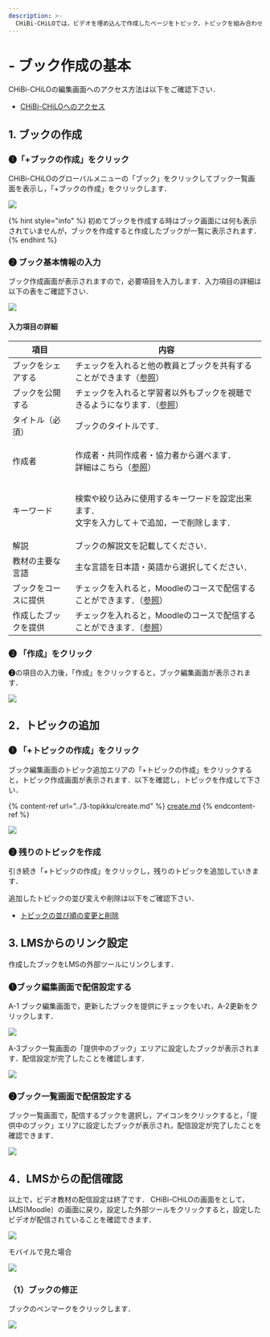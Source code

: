 ```yaml
---
description: >-
  CHiBi-CHiLOでは，ビデオを埋め込んで作成したページをトピック，トピックを組み合わせてまとめたページをブックと呼びます．ここでは，まずブックを作成し，ブックからトピックを追加していく方法を説明します．
---
```


# - ブック作成の基本

CHiBi-CHiLOの編集画面へのアクセス方法は以下をご確認下さい．

* [CHiBi-CHiLOへのアクセス](book/start/access.md)

## 1. ブックの作成

### ❶「+ブックの作成」をクリック

CHiBi-CHiLOのグローバルメニューの「ブック」をクリックしてブック一覧画面を表示し，「+ブックの作成」をクリックします．

![](<../.gitbook/assets/image (58).png>)

{% hint style="info" %}
初めてブックを作成する時はブック画面には何も表示されていませんが，ブックを作成すると作成したブックが一覧に表示されます．
{% endhint %}

### ❷ ブック基本情報の入力

ブック作成画面が表示されますので，必要項目を入力します．入力項目の詳細は以下の表をご確認下さい．

![](<../.gitbook/assets/image (476).png>)

#### 入力項目の詳細

| 項目         | 内容                                                                |
| ---------- | ----------------------------------------------------------------- |
| ブックをシェアする  | チェックを入れると他の教員とブックを共有することができます（[参照](share.md)）                     |
| ブックを公開する   | チェックを入れると学習者以外もブックを視聴できるようになります．（[参照](release.md)）                |
| タイトル（必須）   | ブックのタイトルです．                                                       |
| 作成者        | <p>作成者・共同作成者・協力者から選べます．<br>詳細はこちら（<a href="author.md">参照</a>）</p> |
| キーワード      | <p>検索や絞り込みに使用するキーワードを設定出来ます．<br>文字を入力して＋で追加，ーで削除します．</p>          |
| 解説         | ブックの解説文を記載してください．                                                 |
| 教材の主要な言語   | 主な言語を日本語・英語から選択してください．                                            |
| ブックをコースに提供 | チェックを入れると，Moodleのコースで配信することができます．（[参照](broken-reference)）         |
| 作成したブックを提供 | チェックを入れると，Moodleのコースで配信することができます．（[参照](broken-reference)）         |

### ❸ 「作成」をクリック

❷の項目の入力後，「作成」をクリックすると，ブック編集画面が表示されます．

![](<../.gitbook/assets/image (174).png>)

## 2．トピックの追加

### ❶ 「+トピックの作成」をクリック

ブック編集画面のトピック追加エリアの「+トピックの作成」をクリックすると，トピック作成画面が表示されます．以下を確認し，トピックを作成して下さい．

{% content-ref url="../3-topikku/create.md" %}
[create.md](../3-topikku/create.md)
{% endcontent-ref %}

![](<../.gitbook/assets/image (321).png>)



### ❷ 残りのトピックを作成

引き続き「+トピックの作成」をクリックし，残りのトピックを追加していきます．

追加したトピックの並び変えや削除は以下をご確認下さい．

* [トピックの並び順の変更と削除](book/operation/book/topic\_management/topic-order.md)

## 3. LMSからのリンク設定

作成したブックをLMSの外部ツールにリンクします．&#x20;

### ❶ブック編集画面で配信設定する

A-1 ブック編集画面で，更新したブックを提供にチェックをいれ，A-2更新をクリックします．

![](<../.gitbook/assets/image (324).png>)

A-3ブック一覧画面の「提供中のブック」エリアに設定したブックが表示されます．配信設定が完了したことを確認します．

![](<../.gitbook/assets/image (66) (1).png>)

### ❷ブック一覧画面で配信設定する

ブック一覧画面で，配信するブックを選択し，<img src="../.gitbook/assets/image (415).png" alt="" data-size="line">アイコンをクリックすると，「提供中のブック」エリアに設定したブックが表示され，配信設定が完了したことを確認できます．

![](<../.gitbook/assets/image (216).png>)

## 4．LMSからの配信確認

以上で，ビデオ教材の配信設定は終了です． CHiBi-CHiLOの画面をとして，LMS(Moodle）の画面に戻り，設定した外部ツールをクリックすると，設定したビデオが配信されていることを確認できます．

![](<../.gitbook/assets/image (81).png>)

モバイルで見た場合

![](<../.gitbook/assets/image (482).png>)

### （1）ブックの修正

ブックのペンマークをクリックします．

![](<../.gitbook/assets/image (93).png>)
